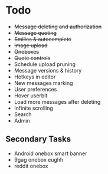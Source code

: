 Todo
===

* ~~Message deleting and authorization~~
* ~~Message quoting~~
* ~~Smilies & autocomplete~~
* ~~Image upload~~
* ~~Oneboxes~~
* ~~Quote controls~~
* Schedule upload pruning
* Message versions & history
* Hotkeys in editor
* New messages marking
* User preferences
* Hover userbit
* Load more messages after deleting
* Infinite scrolling
* Search
* Admin

Secondary Tasks
---

* Android onebox smart banner
* 9gag onebox eughh
* reddit onebox